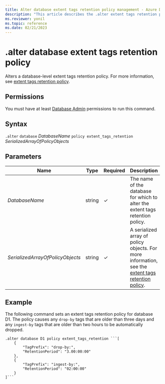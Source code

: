 ```yaml
---
title: Alter database extent tags retention policy management - Azure Data Explorer
description: "This article describes the .alter extent tags retention policy command for databases in Azure Data Explorer."
ms.reviewer: yonil
ms.topic: reference
ms.date: 02/21/2023
---
```

# .alter database extent tags retention policy

Alters a database-level extent tags retention policy. For more information, see [extent tags retention policy](extent-tags-retention-policy.md).

## Permissions

You must have at least [Database Admin](access-control/role-based-access-control.md) permissions to run this command.

## Syntax

`.alter` `database` *DatabaseName* `policy extent_tags_retention` *SerializedArrayOfPolicyObjects*

## Parameters

|Name|Type|Required|Description|
|--|--|--|--|
|*DatabaseName*|string|&check;|The name of the database for which to alter the extent tags retention policy.|
|*SerializedArrayOfPolicyObjects*|string|&check;|A serialized array of policy objects. For more information, see the [extent tags retention policy](extent-tags-retention-policy.md).|

## Example

The following command sets an extent tags retention policy for database D1. The policy causes any `drop-by` tags that are older than three days and any `ingest-by` tags that are older than two hours to be automatically dropped.

```kusto
.alter database D1 policy extent_tags_retention ```[
	{
		"TagPrefix": "drop-by:",
		"RetentionPeriod": "3.00:00:00"
	},
	{
		"TagPrefix": "ingest-by:",
		"RetentionPeriod": "02:00:00"
	}
]```
```

